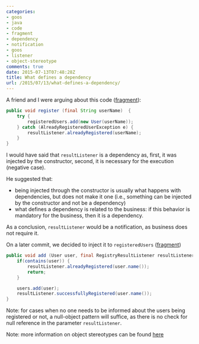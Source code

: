 ```yaml
---
categories:
- goos
- java
- code
- fragment
- dependency
- notification
- goos
- listener
- object-stereotype
comments: true
date: 2015-07-13T07:48:28Z
title: What defines a dependency
url: /2015/07/13/what-defines-a-dependency/
---
```


A friend and I were arguing about this code ([fragment][fragment-registry-1]):

```java
public void register (final String userName)  {
    try {
        registeredUsers.add(new User(userName));
    } catch (AlreadyRegisteredUserException e) {
        resultListener.alreadyRegistered(userName);
    }
}
```

I would have said that ``resultListener`` is a dependency as, first, it was injected by the constructor, second, it is necessary for the execution (negative case).

He suggested that:

  * being injected through  the constructor is usually what happens with dependencies, but does not make it one (i.e., something can be injected by the constructor and not be a dependency)
  * what defines a dependency is related to the business: if this behavior is mandatory for the business, then it is a dependency. 

As a conclusion, ``resultListener`` would be a notification, as business does not require it.

On a later commit, we decided to inject it to ``registeredUsers`` ([fragment][fragment-registered-users-1])

```java
public void add (User user, final RegistryResultListener resultListener) {
    if(contains(user)) {
        resultListener.alreadyRegistered(user.name());
        return;
    }

    users.add(user);
    resultListener.successfullyRegistered(user.name());
}
```

Note: for cases when no one needs to be informed about the users being registered or not, a null-object pattern will suffice, as there is no check for null reference in the parameter ``resultListener``.

Note: more information on object stereotypes can be found [here][object-stereotypes]


[fragment-registry-1]: https://github.com/alvarogarcia7/cos/blob/7bf866bdfb9006d73a0124e00152e55c520d98a4/src/main/java/users/Registry.java
[fragment-registered-users-1]: https://github.com/alvarogarcia7/cos/blob/c89bec1a2de388165676f095c2218afeb1321374/src/main/java/users/InMemoryRegisteredUsers.java
[object-stereotypes]: ../../../../2015/07/13/object-peer-stereotypes/